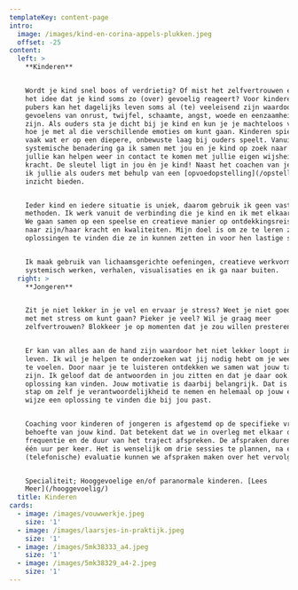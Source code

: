 ```yaml
---
templateKey: content-page
intro:
  image: /images/kind-en-corina-appels-plukken.jpeg
  offset: -25
content:
  left: >
    **Kinderen**


    Wordt je kind snel boos of verdrietig? Of mist het zelfvertrouwen en heb je
    het idee dat je kind soms zo (over) gevoelig reageert? Voor kinderen en
    pubers kan het dagelijks leven soms al (te) veeleisend zijn waardoor er
    gevoelens van onrust, twijfel, schaamte, angst, woede en eenzaamheid kunnen
    zijn. Als ouders sta je dicht bij je kind en kun je je machteloos voelen in
    hoe je met al die verschillende emoties om kunt gaan. Kinderen spiegelen
    vaak wat er op een diepere, onbewuste laag bij ouders speelt. Vanuit mijn
    systemische benadering ga ik samen met jou en je kind op zoek naar dat wat
    jullie kan helpen weer in contact te komen met jullie eigen wijsheid en
    kracht. De sleutel ligt in jou èn je kind! Naast het coachen van je kind kan
    ik jullie als ouders met behulp van een [opvoedopstelling](/opstellingen/)
    inzicht bieden.


    Ieder kind en iedere situatie is uniek, daarom gebruik ik geen vaste
    methoden. Ik werk vanuit de verbinding die je kind en ik met elkaar aangaan.
    We gaan samen op een speelse en creatieve manier op ontdekkingsreis, op zoek
    naar zijn/haar kracht en kwaliteiten. Mijn doel is om ze te leren zelf
    oplossingen te vinden die ze in kunnen zetten in voor hen lastige situaties.


    Ik maak gebruik van lichaamsgerichte oefeningen, creatieve werkvormen,
    systemisch werken, verhalen, visualisaties en ik ga naar buiten.
  right: >
    **Jongeren**


    Zit je niet lekker in je vel en ervaar je stress? Weet je niet goed hoe je
    met met stress om kunt gaan? Pieker je veel? Wil je graag meer
    zelfvertrouwen? Blokkeer je op momenten dat je zou willen presteren?


    Er kan van alles aan de hand zijn waardoor het niet lekker loopt in je
    leven. Ik wil je helpen te onderzoeken wat jij nodig hebt om je weer happy
    te voelen. Door naar je te luisteren ontdekken we samen wat jouw talenten
    zijn. Ik geloof dat de antwoorden in jou zitten en dat je daar ook de
    oplossing kan vinden. Jouw motivatie is daarbij belangrijk. Dat is de eerste
    stap om zelf je verantwoordelijkheid te nemen en helemaal op jouw eigen
    wijze een oplossing te vinden die bij jou past.


    Coaching voor kinderen of jongeren is afgestemd op de specifieke vraag en
    behoefte van jouw kind. Dat betekent dat we in overleg met elkaar de
    frequentie en de duur van het traject afspreken. De afspraken duren maximaal
    één uur per keer. Het is wenselijk om drie sessies te plannen, na een korte
    (telefonische) evaluatie kunnen we afspraken maken over het vervolg.


    Specialiteit; Hooggevoelige en/of paranormale kinderen. [Lees
    Meer](/hooggevoelig/)
  title: Kinderen
cards:
  - image: /images/vouwwerkje.jpeg
    size: '1'
  - image: /images/laarsjes-in-praktijk.jpeg
    size: '1'
  - image: /images/5mk38333_a4.jpeg
    size: '1'
  - image: /images/5mk38329_a4-2.jpeg
    size: '1'
---
```


